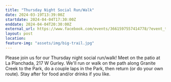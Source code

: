 ```yaml
---
title: "Thursday Night Social Run/Walk"
date: 2024-03-19T13:39:00Z
startdate: 2024-04-04T17:30:00Z
enddate: 2024-04-04T20:30:00Z
external_url: https://www.facebook.com/events/3661597557414778/?event_time_id=3661597604081440
layout: post
location: 
feature-img: "assets/img/big-trail.jpg"
---
```


Please join us for our Thursday night social run/walk! Meet on the patio at La Planchada, 217 W Gurley.  We'll run or walk on the path along Granite Creek to the Park, do a couple laps in the Park, then return (or do your own route).  Stay after for food and/or drinks if you like.<br>
  <br>
  
